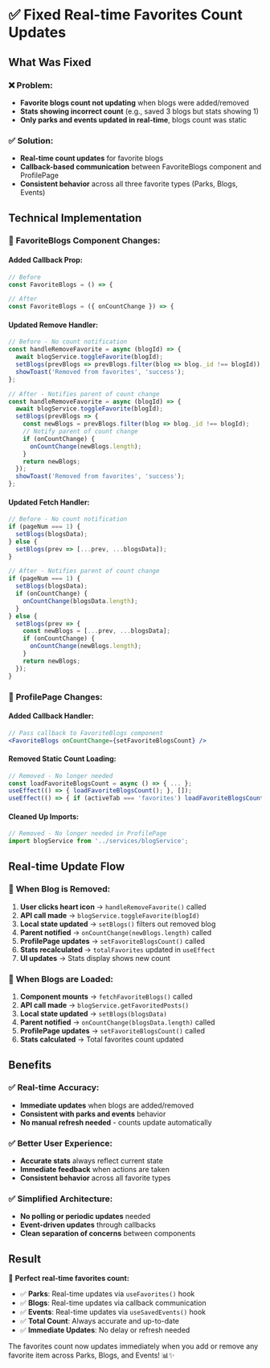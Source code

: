 # ✅ Fixed Real-time Favorites Count Updates

## What Was Fixed

### ❌ **Problem:**
- **Favorite blogs count not updating** when blogs were added/removed
- **Stats showing incorrect count** (e.g., saved 3 blogs but stats showing 1)
- **Only parks and events updated in real-time**, blogs count was static

### ✅ **Solution:**
- **Real-time count updates** for favorite blogs
- **Callback-based communication** between FavoriteBlogs component and ProfilePage
- **Consistent behavior** across all three favorite types (Parks, Blogs, Events)

## Technical Implementation

### 🔧 **FavoriteBlogs Component Changes:**

#### **Added Callback Prop:**
```jsx
// Before
const FavoriteBlogs = () => {

// After  
const FavoriteBlogs = ({ onCountChange }) => {
```

#### **Updated Remove Handler:**
```jsx
// Before - No count notification
const handleRemoveFavorite = async (blogId) => {
  await blogService.toggleFavorite(blogId);
  setBlogs(prevBlogs => prevBlogs.filter(blog => blog._id !== blogId));
  showToast('Removed from favorites', 'success');
};

// After - Notifies parent of count change
const handleRemoveFavorite = async (blogId) => {
  await blogService.toggleFavorite(blogId);
  setBlogs(prevBlogs => {
    const newBlogs = prevBlogs.filter(blog => blog._id !== blogId);
    // Notify parent of count change
    if (onCountChange) {
      onCountChange(newBlogs.length);
    }
    return newBlogs;
  });
  showToast('Removed from favorites', 'success');
};
```

#### **Updated Fetch Handler:**
```jsx
// Before - No count notification
if (pageNum === 1) {
  setBlogs(blogsData);
} else {
  setBlogs(prev => [...prev, ...blogsData]);
}

// After - Notifies parent of count change
if (pageNum === 1) {
  setBlogs(blogsData);
  if (onCountChange) {
    onCountChange(blogsData.length);
  }
} else {
  setBlogs(prev => {
    const newBlogs = [...prev, ...blogsData];
    if (onCountChange) {
      onCountChange(newBlogs.length);
    }
    return newBlogs;
  });
}
```

### 🔧 **ProfilePage Changes:**

#### **Added Callback Handler:**
```jsx
// Pass callback to FavoriteBlogs component
<FavoriteBlogs onCountChange={setFavoriteBlogsCount} />
```

#### **Removed Static Count Loading:**
```jsx
// Removed - No longer needed
const loadFavoriteBlogsCount = async () => { ... };
useEffect(() => { loadFavoriteBlogsCount(); }, []);
useEffect(() => { if (activeTab === 'favorites') loadFavoriteBlogsCount(); }, [activeTab]);
```

#### **Cleaned Up Imports:**
```jsx
// Removed - No longer needed in ProfilePage
import blogService from '../services/blogService';
```

## Real-time Update Flow

### 🔄 **When Blog is Removed:**
1. **User clicks heart icon** → `handleRemoveFavorite()` called
2. **API call made** → `blogService.toggleFavorite(blogId)`
3. **Local state updated** → `setBlogs()` filters out removed blog
4. **Parent notified** → `onCountChange(newBlogs.length)` called
5. **ProfilePage updates** → `setFavoriteBlogsCount()` called
6. **Stats recalculated** → `totalFavorites` updated in `useEffect`
7. **UI updates** → Stats display shows new count

### 🔄 **When Blogs are Loaded:**
1. **Component mounts** → `fetchFavoriteBlogs()` called
2. **API call made** → `blogService.getFavoritedPosts()`
3. **Local state updated** → `setBlogs(blogsData)`
4. **Parent notified** → `onCountChange(blogsData.length)` called
5. **ProfilePage updates** → `setFavoriteBlogsCount()` called
6. **Stats calculated** → Total favorites count updated

## Benefits

### ✅ **Real-time Accuracy:**
- **Immediate updates** when blogs are added/removed
- **Consistent with parks and events** behavior
- **No manual refresh needed** - counts update automatically

### ✅ **Better User Experience:**
- **Accurate stats** always reflect current state
- **Immediate feedback** when actions are taken
- **Consistent behavior** across all favorite types

### ✅ **Simplified Architecture:**
- **No polling or periodic updates** needed
- **Event-driven updates** through callbacks
- **Clean separation of concerns** between components

## Result

🎉 **Perfect real-time favorites count:**

- ✅ **Parks**: Real-time updates via `useFavorites()` hook
- ✅ **Blogs**: Real-time updates via callback communication  
- ✅ **Events**: Real-time updates via `useSavedEvents()` hook
- ✅ **Total Count**: Always accurate and up-to-date
- ✅ **Immediate Updates**: No delay or refresh needed

The favorites count now updates immediately when you add or remove any favorite item across Parks, Blogs, and Events! 📊✨

